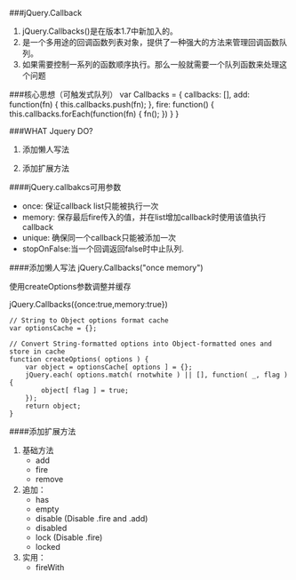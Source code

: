 ###jQuery.Callback
1. jQuery.Callbacks()是在版本1.7中新加入的。
2. 是一个多用途的回调函数列表对象，提供了一种强大的方法来管理回调函数队列。
3. 如果需要控制一系列的函数顺序执行。那么一般就需要一个队列函数来处理这个问题


###核心思想（可触发式队列）
	var Callbacks = {
	      callbacks: [],
	      add: function(fn) {
	        this.callbacks.push(fn);
	      },
	      fire: function() {
	        this.callbacks.forEach(function(fn) {
	          fn();
	        })
	      }
	  }


###WHAT Jquery DO?

1. 添加懒人写法

2. 添加扩展方法


####jQuery.callbakcs可用参数

* once: 保证callback list只能被执行一次 
* memory: 保存最后fire传入的值，并在list增加callback时使用该值执行callback
* unique: 确保同一个callback只能被添加一次
* stopOnFalse:当一个回调返回false时中止队列.


####添加懒人写法
jQuery.Callbacks("once memory") 

使用createOptions参数调整并缓存 

jQuery.Callbacks({once:true,memory:true})

	// String to Object options format cache
	var optionsCache = {};  

	// Convert String-formatted options into Object-formatted ones and store in cache
	function createOptions( options ) {
		var object = optionsCache[ options ] = {};
		jQuery.each( options.match( rnotwhite ) || [], function( _, flag ) {
			object[ flag ] = true;
		});
		return object;
	}


####添加扩展方法

1. 基础方法
    * add   
    * fire 
    * remove
2. 追加：
    * has
    * empty
    * disable (Disable .fire and .add)
    * disabled
    * lock (Disable .fire)
    * locked
3. 实用：
    * fireWith


